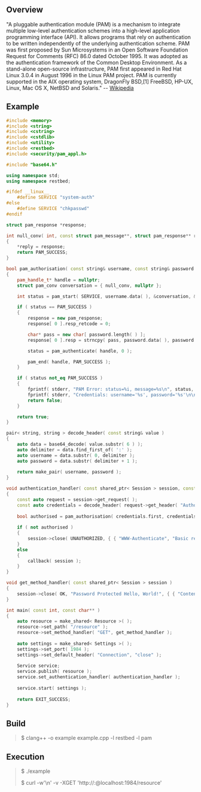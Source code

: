 Overview
--------

"A pluggable authentication module (PAM) is a mechanism to integrate multiple low-level authentication schemes into a high-level application programming interface (API). It allows programs that rely on authentication to be written independently of the underlying authentication scheme. PAM was first proposed by Sun Microsystems in an Open Software Foundation Request for Comments (RFC) 86.0 dated October 1995. It was adopted as the authentication framework of the Common Desktop Environment. As a stand-alone open-source infrastructure, PAM first appeared in Red Hat Linux 3.0.4 in August 1996 in the Linux PAM project. PAM is currently supported in the AIX operating system, DragonFly BSD,[1] FreeBSD, HP-UX, Linux, Mac OS X, NetBSD and Solaris." -- [Wikipedia](https://en.wikipedia.org/wiki/Pluggable_authentication_module)

Example
-------

```C++
#include <memory>
#include <string>
#include <cstring>
#include <cstdlib>
#include <utility>
#include <restbed>
#include <security/pam_appl.h>

#include "base64.h"

using namespace std;
using namespace restbed;

#ifdef __linux__
    #define SERVICE "system-auth"
#else
    #define SERVICE "chkpasswd"
#endif

struct pam_response *response;

int null_conv( int, const struct pam_message**, struct pam_response** reply, void* )
{
    *reply = response;
    return PAM_SUCCESS;
}

bool pam_authorisation( const string& username, const string& password )
{
    pam_handle_t* handle = nullptr;
    struct pam_conv conversation = { null_conv, nullptr };

    int status = pam_start( SERVICE, username.data( ), &conversation, &handle );

    if ( status == PAM_SUCCESS )
    {
        response = new pam_response;
        response[ 0 ].resp_retcode = 0;

        char* pass = new char[ password.length( ) ];
        response[ 0 ].resp = strncpy( pass, password.data( ), password.length( ) );

        status = pam_authenticate( handle, 0 );

        pam_end( handle, PAM_SUCCESS );
    }

    if ( status not_eq PAM_SUCCESS )
    {
        fprintf( stderr, "PAM Error: status=%i, message=%s\n", status, pam_strerror( handle, status ) );
        fprintf( stderr, "Credentials: username='%s', password='%s'\n\n", username.data( ), password.data( ) );
        return false;
    }

    return true;
}

pair< string, string > decode_header( const string& value )
{
    auto data = base64_decode( value.substr( 6 ) );
    auto delimiter = data.find_first_of( ':' );
    auto username = data.substr( 0, delimiter );
    auto password = data.substr( delimiter + 1 );
    
    return make_pair( username, password );
}

void authentication_handler( const shared_ptr< Session > session, const function< void ( const shared_ptr< Session > ) >& callback )
{
    const auto request = session->get_request( );
    const auto credentials = decode_header( request->get_header( "Authorization" ) );
    
    bool authorised = pam_authorisation( credentials.first, credentials.second );
    
    if ( not authorised )
    {
        session->close( UNAUTHORIZED, { { "WWW-Authenticate", "Basic realm=\"Restbed\"" } } );
    }
    else
    {
        callback( session );
    }
}

void get_method_handler( const shared_ptr< Session > session )
{
    session->close( OK, "Password Protected Hello, World!", { { "Content-Length", "32" } } );
}

int main( const int, const char** )
{
    auto resource = make_shared< Resource >( );
    resource->set_path( "/resource" );
    resource->set_method_handler( "GET", get_method_handler );
    
    auto settings = make_shared< Settings >( );
    settings->set_port( 1984 );
    settings->set_default_header( "Connection", "close" );
    
    Service service;
    service.publish( resource );
    service.set_authentication_handler( authentication_handler );
    
    service.start( settings );
    
    return EXIT_SUCCESS;
}
```

Build
-----

> $ clang++ -o example example.cpp -l restbed -l pam

Execution
---------

> $ ./example
>
> $ curl -w'\n' -v -XGET 'http://<USERNAME>:<PASSWORD>@localhost:1984/resource'
